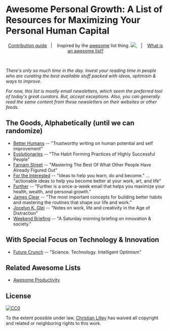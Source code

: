 # Awesome Personal Growth: A List of Resources for Maximizing Your Personal Human Capital

<p align="center">
<a href="CONTRIBUTING.md">Contribution guide</a>&nbsp;&nbsp;&nbsp;|&nbsp;&nbsp;&nbsp;
 Inspired by the <a href="https://github.com/sindresorhus/awesome">awesome</a> list thing. <a href="https://github.com/sindresorhus/awesome"><img src="https://cdn.rawgit.com/sindresorhus/awesome/d7305f38d29fed78fa85652e3a63e154dd8e8829/media/badge.svg" /> </a>&nbsp;&nbsp;&nbsp;|&nbsp;&nbsp;&nbsp;
<a href="https://github.com/sindresorhus/awesome/blob/master/awesome.md">What is an awesome list?</a>
</p>

<br>

*There's only so much time in the day. Invest your reading time in people who are curating the best available stuff packed with ideas, optimism & ways to improve.*

*For now, this list is mostly email newsletters, which seem the preferred tool of today's great curators. But, accept exceptions. Also, you can generally read the same content from these newsletters on their websites or other feeds.*
 
 
## The Goods, Alphabetically (until we can randomize)
- [Better Humans](https://betterhumans.coach.me/) -- "Trustworthy writing on human potential and self improvement"
- [Evolutionaries](https://evolution2.co/evolutionaries) -- "The Habit Forming Practices of Highly Successful People"
- [Farnam Street](https://fs.blog/) -- "Mastering The Best Of What Other People Have Already Figured Out"
- [For the Interested](http://fortheinterested.com/start/) -- "Ideas to help you learn, do and become." ... "actionable ideas to help you become better at your work, art, and life"
- [Further]() -- "Further is a once-a-week email that helps you maximize your health, wealth, and personal growth."
- [James Clear](https://jamesclear.com/) -- "The most important concepts for building better habits and mastering the routines that shape our life and work."
- [Jocelyn K. Glei](http://jkglei.com/articles/) -- "Notes on work, life and creativity in the Age of Distraction"
- [Weekend Briefing](https://weekendbriefing.com/) -- "A Saturday morning briefing on innovation & society."

## With Special Focus on Technology & Innovation
- [Future Crunch](https://futurecrun.ch/subscribe) -- "Science. Technology. Intelligent Optimism"

## Related Awesome Lists
- [Awesome Productivity](https://github.com/jyguyomarch/awesome-productivity)


## License

[![CC0](http://mirrors.creativecommons.org/presskit/buttons/88x31/svg/cc-zero.svg)](https://creativecommons.org/publicdomain/zero/1.0/)

To the extent possible under law, [Christian Lilley](https://christianlilley.com) has waived all copyright and related or neighboring rights to this work.
